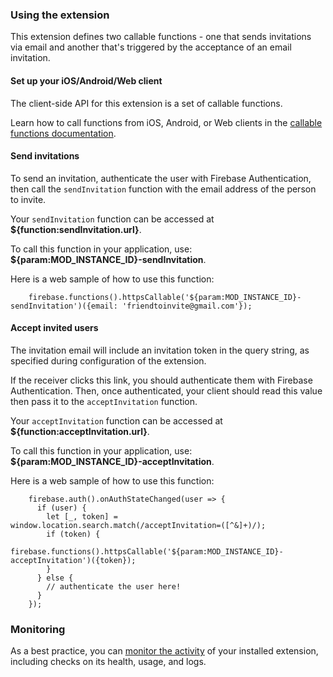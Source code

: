 ### Using the extension

This extension defines two callable functions - one that sends invitations via email and another that's triggered by the acceptance of an email invitation.

#### Set up your iOS/Android/Web client

The client-side API for this extension is a set of callable functions.

Learn how to call functions from iOS, Android, or Web clients in the [callable functions documentation](https://firebase.google.com/docs/functions/callable#set_up_your_client_development_environment).

#### Send invitations

To send an invitation, authenticate the user with Firebase Authentication, then call the `sendInvitation` function with the email address of the person to invite.

Your `sendInvitation` function can be accessed at **\${function:sendInvitation.url}**.

To call this function in your application, use: **\${param:MOD_INSTANCE_ID}-sendInvitation**.

Here is a web sample of how to use this function:

```
    firebase.functions().httpsCallable('${param:MOD_INSTANCE_ID}-sendInvitation')({email: 'friendtoinvite@gmail.com'});
```

#### Accept invited users

The invitation email will include an invitation token in the query string, as specified during configuration of the extension.

If the receiver clicks this link, you should authenticate them with Firebase Authentication. Then, once authenticated, your client should read this value then pass it to the `acceptInvitation` function.

Your `acceptInvitation` function can be accessed at **\${function:acceptInvitation.url}**.

To call this function in your application, use: **\${param:MOD_INSTANCE_ID}-acceptInvitation**.

Here is a web sample of how to use this function:

```
    firebase.auth().onAuthStateChanged(user => {
      if (user) {
        let [_, token] = window.location.search.match(/acceptInvitation=([^&]+)/);
        if (token) {
          firebase.functions().httpsCallable('${param:MOD_INSTANCE_ID}-acceptInvitation')({token});
        }
      } else {
        // authenticate the user here!
      }
    });
```

### Monitoring

As a best practice, you can [monitor the activity](https://firebase.google.com/docs/extensions/manage-installed-extensions#monitor) of your installed extension, including checks on its health, usage, and logs.
